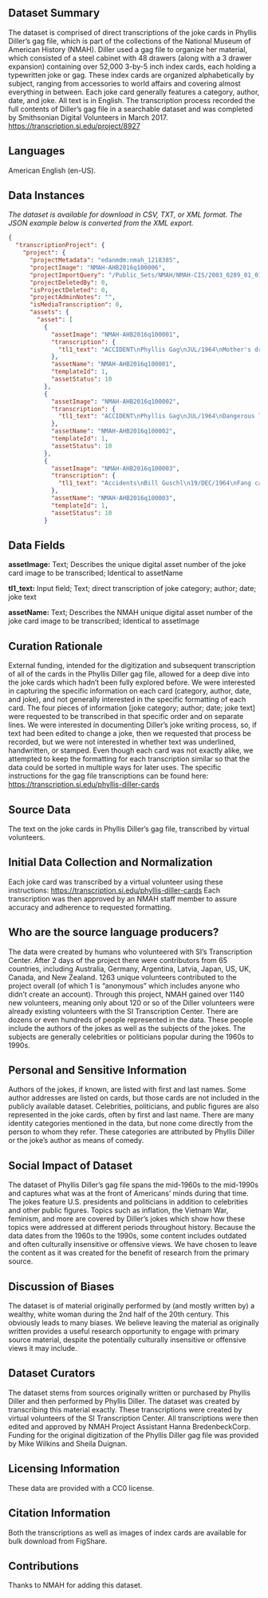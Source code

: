 ## Dataset Summary 

The dataset is comprised of direct transcriptions of the joke cards in Phyllis Diller’s gag file, which is part of the collections of the National Museum of American History (NMAH). Diller used a gag file to organize her material, which consisted of a steel cabinet with 48 drawers (along with a 3 drawer expansion) containing over 52,000 3-by-5 inch index cards, each holding a typewritten joke or gag. These index cards are organized alphabetically by subject, ranging from accessories to world affairs and covering almost everything in between. 
Each joke card generally features a category, author, date, and joke. All text is in English. The transcription process recorded the full contents of Diller’s gag file in a searchable dataset and was completed by Smithsonian Digital Volunteers in March 2017. 
https://transcription.si.edu/project/8927 

## Languages 

American English (en-US). 

## Data Instances 

*The dataset is available for download in CSV, TXT, or XML format. The JSON example below is converted from the XML export.*
```json
{ 
  "transcriptionProject": { 
    "project": { 
      "projectMetadata": "edanmdm:nmah_1218385", 
      "projectImage": "NMAH-AHB2016q100006", 
      "projectImportQuery": "/Public_Sets/NMAH/NMAH-CIS/2003_0289_01_01/Drawer01/01", 
      "projectDeletedBy": 0, 
      "isProjectDeleted": 0, 
      "projectAdminNotes": "", 
      "isMediaTranscription": 0, 
      "assets": { 
        "asset": [ 
          { 
            "assetImage": "NMAH-AHB2016q100001", 
            "transcription": { 
              "tl1_text": "ACCIDENT\nPhyllis Gag\nJUL/1964\nMother's driving -- Model T up the hill on 3 tires -- backing in filling station -- Hoover in car -- hit from back -- Dad in ditch passing on wrong side." 
            }, 
            "assetName": "NMAH-AHB2016q100001", 
            "templateId": 1, 
            "assetStatus": 10 
          }, 
          { 
            "assetImage": "NMAH-AHB2016q100002", 
            "transcription": { 
              "tl1_text": "ACCIDENT\nPhyllis Gag\nJUL/1964\nDangerous living is not new to me, you know -- I drive." 
            }, 
            "assetName": "NMAH-AHB2016q100002", 
            "templateId": 1, 
            "assetStatus": 10 
          }, 
          { 
            "assetImage": "NMAH-AHB2016q100003", 
            "transcription": { 
              "tl1_text": "Accidents\nBill Guschl\n19/DEC/1964\nFang came home late the other night and ran into the garage - Lucky he didn't have the car." 
            }, 
            "assetName": "NMAH-AHB2016q100003", 
            "templateId": 1, 
            "assetStatus": 10 
          }
```

## Data Fields 

**assetImage:** Text; Describes the unique digital asset number of the joke card image to be transcribed; Identical to assetName 

**tl1_text:** Input field; Text; direct transcription of joke category; author; date; joke text 

**assetName:** Text; Describes the NMAH unique digital asset number of the joke card image to be transcribed; Identical to assetImage 


## Curation Rationale 

External funding, intended for the digitization and subsequent transcription of all of the cards in the Phyllis Diller gag file, allowed for a deep dive into the joke cards which hadn’t been fully explored before. We were interested in capturing the specific information on each card (category, author, date, and joke), and not generally interested in the specific formatting of each card. The four pieces of information [joke category; author; date; joke text] were requested to be transcribed in that specific order and on separate lines. We were interested in documenting Diller’s joke writing process, so, if text had been edited to change a joke, then we requested that process be recorded, but we were not interested in whether text was underlined, handwritten, or stamped. Even though each card was not exactly alike, we attempted to keep the formatting for each transcription similar so that the data could be sorted in multiple ways for later uses. The specific instructions for the gag file transcriptions can be found here: https://transcription.si.edu/phyllis-diller-cards  


## Source Data 

The text on the joke cards in Phyllis Diller’s gag file, transcribed by virtual volunteers. 


## Initial Data Collection and Normalization 

Each joke card was transcribed by a virtual volunteer using these instructions: https://transcription.si.edu/phyllis-diller-cards Each transcription was then approved by an NMAH staff member to assure accuracy and adherence to requested formatting. 

## Who are the source language producers? 

The data were created by humans who volunteered with SI’s Transcription Center. After 2 days of the project there were contributors from 65 countries, including Australia, Germany, Argentina, Latvia, Japan, US, UK, Canada, and New Zealand. 1263 unique volunteers contributed to the project overall (of which 1 is “anonymous” which includes anyone who didn’t create an account). Through this project, NMAH gained over 1140 new volunteers, meaning only about 120 or so of the Diller volunteers were already existing volunteers with the SI Transcription Center. There are dozens or even hundreds of people represented in the data. These people include the authors of the jokes as well as the subjects of the jokes. The subjects are generally celebrities or politicians popular during the 1960s to 1990s. 

 ## Personal and Sensitive Information 

Authors of the jokes, if known, are listed with first and last names. Some author addresses are listed on cards, but those cards are not included in the publicly available dataset. Celebrities, politicians, and public figures are also represented in the joke cards, often by first and last name. There are many identity categories mentioned in the data, but none come directly from the person to whom they refer. These categories are attributed by Phyllis Diller or the joke’s author as means of comedy. 

## Social Impact of Dataset 

The dataset of Phyllis Diller’s gag file spans the mid-1960s to the mid-1990s and captures what was at the front of Americans’ minds during that time. The jokes feature U.S. presidents and politicians in addition to celebrities and other public figures. Topics such as inflation, the Vietnam War, feminism, and more are covered by Diller’s jokes which show how these topics were addressed at different periods throughout history. Because the data dates from the 1960s to the 1990s, some content includes outdated and often culturally insensitive or offensive views. We have chosen to leave the content as it was created for the benefit of research from the primary source. 

## Discussion of Biases 

The dataset is of material originally performed by (and mostly written by) a wealthy, white woman during the 2nd half of the 20th century. This obviously leads to many biases. We believe leaving the material as originally written provides a useful research opportunity to engage with primary source material, despite the potentially culturally insensitive or offensive views it may include. 

## Dataset Curators 

The dataset stems from sources originally written or purchased by Phyllis Diller and then performed by Phyllis Diller. The dataset was created by transcribing this material exactly. These transcriptions were created by virtual volunteers of the SI Transcription Center. All transcriptions were then edited and approved by NMAH Project Assistant Hanna BredenbeckCorp. Funding for the original digitization of the Phyllis Diller gag file was provided by Mike Wilkins and Sheila Duignan. 

## Licensing Information 

These data are provided with a CC0 license. 

## Citation Information 

Both the transcriptions as well as images of index cards are available for bulk download from FigShare.

## Contributions 

Thanks to NMAH for adding this dataset. 

 
